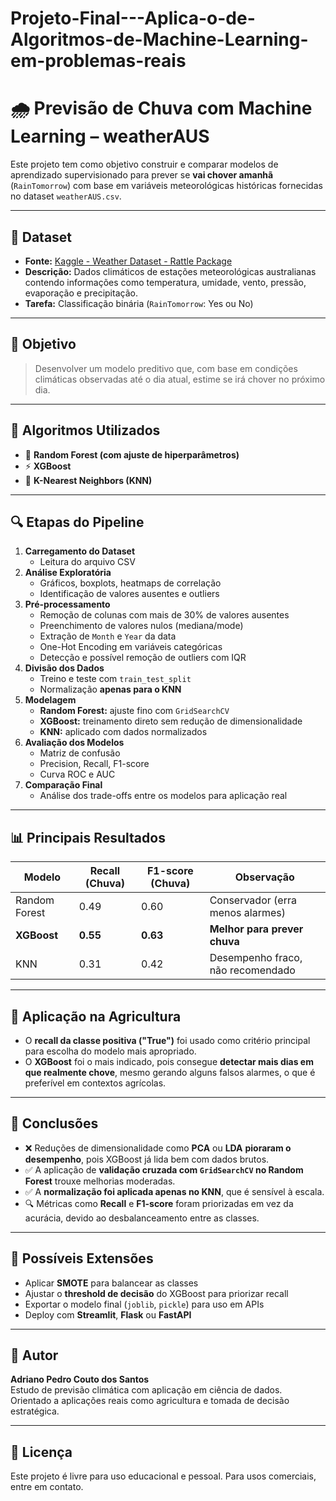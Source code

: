 # Projeto-Final---Aplica-o-de-Algoritmos-de-Machine-Learning-em-problemas-reais

# 🌧️ Previsão de Chuva com Machine Learning – weatherAUS

Este projeto tem como objetivo construir e comparar modelos de aprendizado supervisionado para prever se **vai chover amanhã** (`RainTomorrow`) com base em variáveis meteorológicas históricas fornecidas no dataset `weatherAUS.csv`.

---

## 📁 Dataset

- **Fonte:** [Kaggle - Weather Dataset - Rattle Package](https://www.kaggle.com/datasets/jsphyg/weather-dataset-rattle-package)
- **Descrição:** Dados climáticos de estações meteorológicas australianas contendo informações como temperatura, umidade, vento, pressão, evaporação e precipitação.
- **Tarefa:** Classificação binária (`RainTomorrow`: Yes ou No)

---

## 🎯 Objetivo

> Desenvolver um modelo preditivo que, com base em condições climáticas observadas até o dia atual, estime se irá chover no próximo dia.

---

## 🧪 Algoritmos Utilizados

- 🌲 **Random Forest (com ajuste de hiperparâmetros)**
- ⚡ **XGBoost**
- 📍 **K-Nearest Neighbors (KNN)**

---

## 🔍 Etapas do Pipeline

1. **Carregamento do Dataset**
   - Leitura do arquivo CSV
2. **Análise Exploratória**
   - Gráficos, boxplots, heatmaps de correlação
   - Identificação de valores ausentes e outliers
3. **Pré-processamento**
   - Remoção de colunas com mais de 30% de valores ausentes
   - Preenchimento de valores nulos (mediana/mode)
   - Extração de `Month` e `Year` da data
   - One-Hot Encoding em variáveis categóricas
   - Detecção e possível remoção de outliers com IQR
4. **Divisão dos Dados**
   - Treino e teste com `train_test_split`
   - Normalização **apenas para o KNN**
5. **Modelagem**
   - **Random Forest:** ajuste fino com `GridSearchCV`
   - **XGBoost:** treinamento direto sem redução de dimensionalidade
   - **KNN:** aplicado com dados normalizados
6. **Avaliação dos Modelos**
   - Matriz de confusão
   - Precision, Recall, F1-score
   - Curva ROC e AUC
7. **Comparação Final**
   - Análise dos trade-offs entre os modelos para aplicação real

---

## 📊 Principais Resultados

| Modelo         | Recall (Chuva) | F1-score (Chuva) | Observação                        |
|----------------|----------------|------------------|-----------------------------------|
| Random Forest  | 0.49           | 0.60             | Conservador (erra menos alarmes) |
| **XGBoost**    | **0.55**       | **0.63**         | **Melhor para prever chuva**     |
| KNN            | 0.31           | 0.42             | Desempenho fraco, não recomendado|

---

## 🌾 Aplicação na Agricultura

- O **recall da classe positiva ("True")** foi usado como critério principal para escolha do modelo mais apropriado.
- O **XGBoost** foi o mais indicado, pois consegue **detectar mais dias em que realmente chove**, mesmo gerando alguns falsos alarmes, o que é preferível em contextos agrícolas.

---

## 📌 Conclusões

- ❌ Reduções de dimensionalidade como **PCA** ou **LDA** **pioraram o desempenho**, pois XGBoost já lida bem com dados brutos.
- ✅ A aplicação de **validação cruzada com `GridSearchCV` no Random Forest** trouxe melhorias moderadas.
- ✅ A **normalização foi aplicada apenas no KNN**, que é sensível à escala.
- 🔍 Métricas como **Recall** e **F1-score** foram priorizadas em vez da acurácia, devido ao desbalanceamento entre as classes.

---

## 🚀 Possíveis Extensões

- Aplicar **SMOTE** para balancear as classes
- Ajustar o **threshold de decisão** do XGBoost para priorizar recall
- Exportar o modelo final (`joblib`, `pickle`) para uso em APIs
- Deploy com **Streamlit**, **Flask** ou **FastAPI**

---

## 🧠 Autor

**Adriano Pedro Couto dos Santos**  
Estudo de previsão climática com aplicação em ciência de dados.  
Orientado a aplicações reais como agricultura e tomada de decisão estratégica.

---

## 📎 Licença

Este projeto é livre para uso educacional e pessoal. Para usos comerciais, entre em contato.

